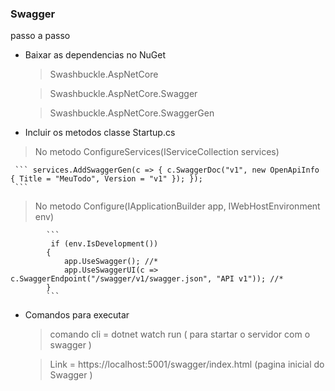 ### Swagger

 


passo a passo

* Baixar as dependencias no NuGet

  > Swashbuckle.AspNetCore

  > Swashbuckle.AspNetCore.Swagger

  > Swashbuckle.AspNetCore.SwaggerGen
  
  
 * Incluir os metodos classe Startup.cs 

  > No metodo ConfigureServices(IServiceCollection services)
   
     ``` services.AddSwaggerGen(c => { c.SwaggerDoc("v1", new OpenApiInfo { Title = "MeuTodo", Version = "v1" }); }); 
     ```

   > No metodo Configure(IApplicationBuilder app, IWebHostEnvironment env)

            ```
             if (env.IsDevelopment())
            {
                app.UseSwagger(); //*
                app.UseSwaggerUI(c => c.SwaggerEndpoint("/swagger/v1/swagger.json", "API v1")); //*
            } 
            ```
   
   
 * Comandos para executar
   
   > comando cli = dotnet watch run ( para startar o servidor com o swagger )
  
   > Link = https://localhost:5001/swagger/index.html (pagina inicial do Swagger )
   

